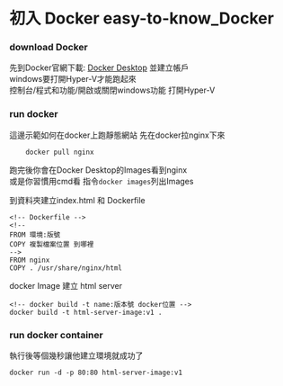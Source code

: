# 初入 Docker easy-to-know_Docker

### download Docker
先到Docker官網下載: <a href="https://www.docker.com/">Docker Desktop</a> 並建立帳戶<br>
windows要打開Hyper-V才能跑起來<br>
控制台/程式和功能/開啟或關閉windows功能 打開Hyper-V

### run docker
這邊示範如何在docker上跑靜態網站 先在docker拉nginx下來
```
    docker pull nginx
```
跑完後你會在Docker Desktop的Images看到nginx<br>
或是你習慣用cmd看 指令```docker images```列出Images<br>

到資料夾建立index.html 和 Dockerfile
```
<!-- Dockerfile -->
<!--
FROM 環境:版號
COPY 複製檔案位置 到哪裡
-->
FROM nginx
COPY . /usr/share/nginx/html
```

docker Image 建立 html server
```
<!-- docker build -t name:版本號 docker位置 -->
docker build -t html-server-image:v1 .
```
### run docker container
執行後等個幾秒讓他建立環境就成功了
```
docker run -d -p 80:80 html-server-image:v1
```


